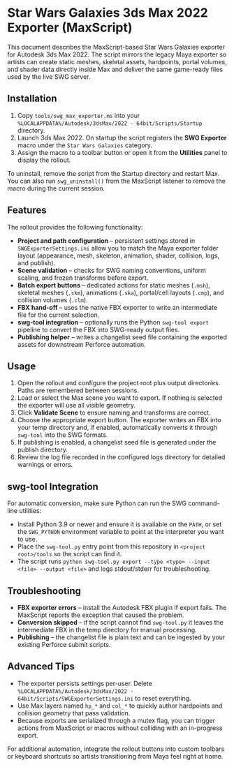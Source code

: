 # Star Wars Galaxies 3ds Max 2022 Exporter (MaxScript)

This document describes the MaxScript-based Star Wars Galaxies exporter for Autodesk 3ds Max 2022. The script mirrors the legacy Maya exporter so artists can create static meshes, skeletal assets, hardpoints, portal volumes, and shader data directly inside Max and deliver the same game-ready files used by the live SWG server.

## Installation

1. Copy `tools/swg_max_exporter.ms` into your `%LOCALAPPDATA%/Autodesk/3dsMax/2022 - 64bit/Scripts/Startup` directory.
2. Launch 3ds Max 2022. On startup the script registers the **SWG Exporter** macro under the `Star Wars Galaxies` category.
3. Assign the macro to a toolbar button or open it from the **Utilities** panel to display the rollout.

To uninstall, remove the script from the Startup directory and restart Max. You can also run `swg_uninstall()` from the MaxScript listener to remove the macro during the current session.

## Features

The rollout provides the following functionality:

- **Project and path configuration** – persistent settings stored in `SWGExporterSettings.ini` allow you to match the Maya exporter folder layout (appearance, mesh, skeleton, animation, shader, collision, logs, and publish).
- **Scene validation** – checks for SWG naming conventions, uniform scaling, and frozen transforms before export.
- **Batch export buttons** – dedicated actions for static meshes (`.msh`), skeletal meshes (`.skm`), animations (`.ska`), portal/cell layouts (`.cmp`), and collision volumes (`.clm`).
- **FBX hand-off** – uses the native FBX exporter to write an intermediate file for the current selection.
- **swg-tool integration** – optionally runs the Python `swg-tool export` pipeline to convert the FBX into SWG-ready output files.
- **Publishing helper** – writes a changelist seed file containing the exported assets for downstream Perforce automation.

## Usage

1. Open the rollout and configure the project root plus output directories. Paths are remembered between sessions.
2. Load or select the Max scene you want to export. If nothing is selected the exporter will use all visible geometry.
3. Click **Validate Scene** to ensure naming and transforms are correct.
4. Choose the appropriate export button. The exporter writes an FBX into your temp directory and, if enabled, automatically converts it through `swg-tool` into the SWG formats.
5. If publishing is enabled, a changelist seed file is generated under the publish directory.
6. Review the log file recorded in the configured logs directory for detailed warnings or errors.

## swg-tool Integration

For automatic conversion, make sure Python can run the SWG command-line utilities:

- Install Python 3.9 or newer and ensure it is available on the `PATH`, or set the `SWG_PYTHON` environment variable to point at the interpreter you want to use.
- Place the `swg-tool.py` entry point from this repository in `<project root>/tools` so the script can find it.
- The script runs `python swg-tool.py export --type <type> --input <file> --output <file>` and logs stdout/stderr for troubleshooting.

## Troubleshooting

- **FBX exporter errors** – install the Autodesk FBX plugin if export fails. The MaxScript reports the exception that caused the problem.
- **Conversion skipped** – if the script cannot find `swg-tool.py` it leaves the intermediate FBX in the temp directory for manual processing.
- **Publishing** – the changelist file is plain text and can be ingested by your existing Perforce submit scripts.

## Advanced Tips

- The exporter persists settings per-user. Delete `%LOCALAPPDATA%/Autodesk/3dsMax/2022 - 64bit/Scripts/SWGExporterSettings.ini` to reset everything.
- Use Max layers named `hp_*` and `col_*` to quickly author hardpoints and collision geometry that pass validation.
- Because exports are serialized through a mutex flag, you can trigger actions from MaxScript or macros without colliding with an in-progress export.

For additional automation, integrate the rollout buttons into custom toolbars or keyboard shortcuts so artists transitioning from Maya feel right at home.
